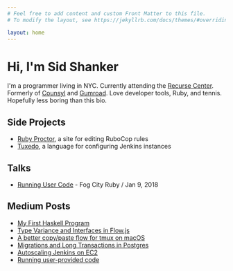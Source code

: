 ```yaml
---
# Feel free to add content and custom Front Matter to this file.
# To modify the layout, see https://jekyllrb.com/docs/themes/#overriding-theme-defaults

layout: home
---
```


# Hi, I'm Sid Shanker

I'm a programmer living in NYC. Currently attending the [Recurse Center](recurse.com). Formerly of [Counsyl](https://counsyl.com) and [Gumroad](https://gumroad.com). Love developer tools, Ruby, and tennis. Hopefully less boring than this bio.

## Side Projects

* [Ruby Proctor](http://rubyproctor.com), a site for editing RuboCop rules
* [Tuxedo](https://github.com/squidarth/tuxedo), a language for configuring Jenkins instances

## Talks

* [Running User Code](http://squidarth.github.io/running-user-code) - Fog City Ruby / Jan 9, 2018

## Medium Posts

* [My First Haskell Program](https://medium.com/@squidarth/my-first-haskell-program-part-1-e4cc0530553e)
* [Type Variance and Interfaces in Flow.js](https://www.fin.com/post/2018/3/type-variance-and-interfaces-in-flow-js)
* [A better copy/paste flow for tmux on macOS](https://medium.com/@squidarth/a-better-copy-paste-flow-for-tmux-on-macos-5284f82571a2)
* [Migrations and Long Transactions in Postgres](https://blog.fin.com/migrations-and-long-transactions-in-postgres-e6c3fbae56a5)
* [Autoscaling Jenkins on EC2](https://blog.fin.com/autoscaling-jenkins-on-ec2-d96e7b3b72e)
* [Running user-provided code](https://medium.com/@squidarth/running-user-provided-code-6c87b94720a3)
